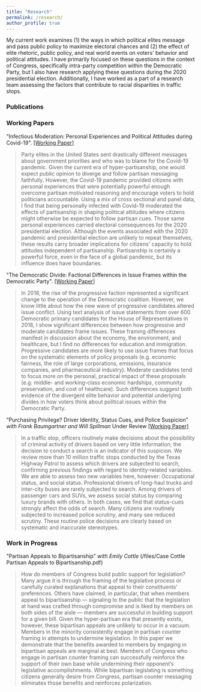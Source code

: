 ```yaml
---
title: "Research"
permalink: /research/
author_profile: true
---
```


My current work examines (1) the ways in which political elites message and pass public policy to maximize electoral chances and (2) the effect of elite rhetoric, public policy, and real world events on voters' behavior and political attitudes. I have primarily focused on these questions in the context of Congress, specifically intra-party competition within the Democratic Party, but I also have research applying these questions during the 2020 presidential election. Additionally, I have worked as a part of a research team assessing the factors that contribute to racial disparities in traffic stops.

### Publications


### Working Papers

"Infectious Moderation: Personal Experiences and Political Attitudes during Covid-19". [[Working Paper]](/files/infectiousmoderation.pdf)

>Party elites in the United States sent drastically different messages about government priorities and who was to blame for the Covid-19 pandemic. Given the current era of hyper-partisanship, one would expect public opinion to diverge and follow partisan messaging faithfully. However, the Covid-19 pandemic provided citizens with personal experiences that were potentially powerful enough overcome partisan motivated reasoning and encourage voters to hold politicians accountable. Using a mix of cross sectional and panel data, I find that being personally infected with Covid-19 moderated the effects of partisanship in shaping political attitudes where citizens might otherwise be expected to follow partisan cues. Those same personal experiences carried electoral consequences for the 2020 presidential election. Although the events associated with the 2020 pandemic and presidential election are unlikely to repeat themselves, these results carry broader implications for citizens' capacity to hold attitudes independent of partisanship. Partisanship is certainly a powerful force, even in the face of a global pandemic, but its influence does have boundaries.

"The Democratic Divide: Factional Differences in Issue Frames within the Democratic Party". [[Working Paper]](/files/democraticdivide.pdf)

> In 2018, the rise of the progressive faction represented a significant change to the operation of the Democratic coalition. However, we know little about how the new wave of progressive candidates altered issue conflict. Using text analysis of issue statements from over 600 Democratic primary candidates for the House of Representatives in 2018, I show significant differences between how progressive and moderate candidates frame issues. These framing differences manifest in discussion about the economy, the environment, and healthcare, but I find no differences for education and immigration. Progressive candidates are more likely to use issue frames that focus on the systematic elements of policy proposals (e.g.  economic fairness, the role of large corporations, emissions, insurance companies, and pharmaceutical industry).  Moderate candidates tend to focus more on the personal, practical impact of these proposals (e.g. middle- and working-class economic hardships, community preservation, and cost of healthcare). Such differences suggest both evidence of the divergent elite behavior and potential underlying divides in how voters think about political issues within the Democratic Party.

"Purchasing Privilege? Driver Identity, Status Cues, and Police Suspicion" *with Frank Baumgartner and Will Spillman* Under Review [[Working Paper]](/files/PurchasingPrivilege.pdf)

> In a traffic stop, officers routinely make decisions about the possibility of criminal activity of drivers based on very little information; the decision to conduct a search is an indicator of this suspicion. We review more than 10 million traffic stops conducted by the Texas Highway Patrol to assess which drivers are subjected to search, confirming previous findings with regard to identity-related variables. We are able to assess two new variables here, however: Occupational status, and social status. Professional drivers of long-haul trucks and inter-city buses are rarely subjected to search. Among drivers of passenger cars and SUVs, we assess social status by comparing luxury brands with others. In both cases, we find that status-cues strongly affect the odds of search. Many citizens are routinely subjected to increased police scrutiny, and many see reduced scrutiny. These routine police decisions are clearly based on systematic and inaccurate stereotypes.


### Work in Progress

"Partisan Appeals to Bipartisanship" *with Emily Cottle* (/files/Case Cottle Partisan Appeals to Bipartisanship.pdf)

> How do members of Congress build public support for legislation? Many argue it is through the framing of the legislative process or carefully curated explanations that appeal to their constituents' preferences. Others have claimed, in particular, that when members appeal to bipartisanship — signaling to the public that the legislation at hand was crafted through compromise and is liked by members on both sides of the aisle — members are successful in building support for a given bill. Given the hyper-partisan era that presently exists, however, these bipartisan appeals are unlikely to occur in a vacuum. Members in the minority consistently engage in partisan counter framing in attempts to undermine legislation. In this paper we demonstrate that the benefits awarded to members by engaging in bipartisan appeals are marginal at best. Members of Congress who engage in partisan counter framing can successfully reinforce the support of their own base while undermining their opponent’s legislative accomplishments. While bipartisan legislating is something citizens generally desire from Congress, partisan counter messaging eliminates those benefits and reinforces polarization.


